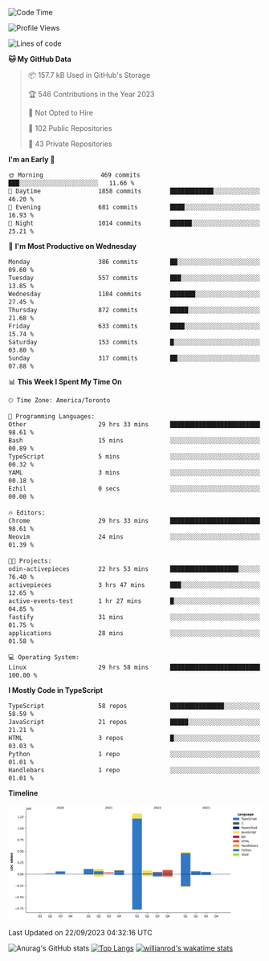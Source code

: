 <!--START_SECTION:waka-->
![Code Time](http://img.shields.io/badge/Code%20Time-621%20hrs%2055%20mins-blue)

![Profile Views](http://img.shields.io/badge/Profile%20Views-0-blue)

![Lines of code](https://img.shields.io/badge/From%20Hello%20World%20I%27ve%20Written-2.5%20million%20lines%20of%20code-blue)

**🐱 My GitHub Data** 

> 📦 157.7 kB Used in GitHub's Storage 
 > 
> 🏆 546 Contributions in the Year 2023
 > 
> 🚫 Not Opted to Hire
 > 
> 📜 102 Public Repositories 
 > 
> 🔑 43 Private Repositories 
 > 
**I'm an Early 🐤** 

```text
🌞 Morning                469 commits         ███░░░░░░░░░░░░░░░░░░░░░░   11.66 % 
🌆 Daytime                1858 commits        ████████████░░░░░░░░░░░░░   46.20 % 
🌃 Evening                681 commits         ████░░░░░░░░░░░░░░░░░░░░░   16.93 % 
🌙 Night                  1014 commits        ██████░░░░░░░░░░░░░░░░░░░   25.21 % 
```
📅 **I'm Most Productive on Wednesday** 

```text
Monday                   386 commits         ██░░░░░░░░░░░░░░░░░░░░░░░   09.60 % 
Tuesday                  557 commits         ███░░░░░░░░░░░░░░░░░░░░░░   13.85 % 
Wednesday                1104 commits        ███████░░░░░░░░░░░░░░░░░░   27.45 % 
Thursday                 872 commits         █████░░░░░░░░░░░░░░░░░░░░   21.68 % 
Friday                   633 commits         ████░░░░░░░░░░░░░░░░░░░░░   15.74 % 
Saturday                 153 commits         █░░░░░░░░░░░░░░░░░░░░░░░░   03.80 % 
Sunday                   317 commits         ██░░░░░░░░░░░░░░░░░░░░░░░   07.88 % 
```


📊 **This Week I Spent My Time On** 

```text
🕑︎ Time Zone: America/Toronto

💬 Programming Languages: 
Other                    29 hrs 33 mins      █████████████████████████   98.61 % 
Bash                     15 mins             ░░░░░░░░░░░░░░░░░░░░░░░░░   00.89 % 
TypeScript               5 mins              ░░░░░░░░░░░░░░░░░░░░░░░░░   00.32 % 
YAML                     3 mins              ░░░░░░░░░░░░░░░░░░░░░░░░░   00.18 % 
Ezhil                    0 secs              ░░░░░░░░░░░░░░░░░░░░░░░░░   00.00 % 

🔥 Editors: 
Chrome                   29 hrs 33 mins      █████████████████████████   98.61 % 
Neovim                   24 mins             ░░░░░░░░░░░░░░░░░░░░░░░░░   01.39 % 

🐱‍💻 Projects: 
odin-activepieces        22 hrs 53 mins      ███████████████████░░░░░░   76.40 % 
activepieces             3 hrs 47 mins       ███░░░░░░░░░░░░░░░░░░░░░░   12.65 % 
active-events-test       1 hr 27 mins        █░░░░░░░░░░░░░░░░░░░░░░░░   04.85 % 
fastify                  31 mins             ░░░░░░░░░░░░░░░░░░░░░░░░░   01.75 % 
applications             28 mins             ░░░░░░░░░░░░░░░░░░░░░░░░░   01.58 % 

💻 Operating System: 
Linux                    29 hrs 58 mins      █████████████████████████   100.00 % 
```

**I Mostly Code in TypeScript** 

```text
TypeScript               58 repos            ███████████████░░░░░░░░░░   58.59 % 
JavaScript               21 repos            █████░░░░░░░░░░░░░░░░░░░░   21.21 % 
HTML                     3 repos             █░░░░░░░░░░░░░░░░░░░░░░░░   03.03 % 
Python                   1 repo              ░░░░░░░░░░░░░░░░░░░░░░░░░   01.01 % 
Handlebars               1 repo              ░░░░░░░░░░░░░░░░░░░░░░░░░   01.01 % 
```



**Timeline**

![Lines of Code chart](https://raw.githubusercontent.com/wise-introvert/wise-introvert/master/assets/bar_graph.png)


 Last Updated on 22/09/2023 04:32:16 UTC
<!--END_SECTION:waka-->

![Anurag's GitHub stats](https://github-readme-stats.vercel.app/api?username=wise-introvert&count_private=true&show_icons=true)
[![Top Langs](https://github-readme-stats.vercel.app/api/top-langs/?username=wise-introvert&langs_count=10)](https://github.com/anuraghazra/github-readme-stats)
[![willianrod's wakatime stats](https://github-readme-stats.vercel.app/api/wakatime?username=wiseintrovert)](https://github.com/anuraghazra/github-readme-stats)
